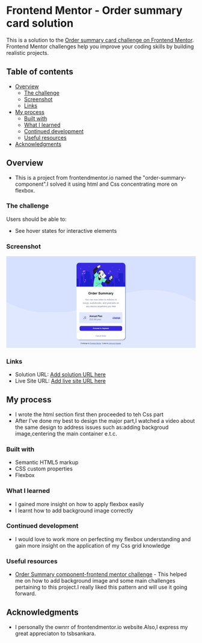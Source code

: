 # Frontend Mentor - Order summary card solution

This is a solution to the [Order summary card challenge on Frontend Mentor](https://www.frontendmentor.io/challenges/order-summary-component-QlPmajDUj). Frontend Mentor challenges help you improve your coding skills by building realistic projects. 

## Table of contents

- [Overview](#overview)
  - [The challenge](#the-challenge)
  - [Screenshot](#screenshot)
  - [Links](#links)
- [My process](#my-process)
  - [Built with](#built-with)
  - [What I learned](#what-i-learned)
  - [Continued development](#continued-development)
  - [Useful resources](#useful-resources)
- [Acknowledgments](#acknowledgments)



## Overview
- This is a project from frontendmentor.io named the "order-summary-component".I solved it using html and Css concentrating more on flexbox.

### The challenge

Users should be able to:

- See hover states for interactive elements

### Screenshot

![Screenshot](images/screenshot.jpg)


### Links

- Solution URL: [Add solution URL here](https://your-solution-url.com)
- Live Site URL: [Add live site URL here](https://your-live-site-url.com)

## My process

- I wrote the html section first then proceeded to teh Css part
- After I've done my best to design the major part,I watched a video about the same design to address issues such as:adding backgroud image,centering the main container e.t.c.


### Built with

- Semantic HTML5 markup
- CSS custom properties
- Flexbox

### What I learned

- I gained more insight on how to apply flexbox easily
- I learnt how to add background image correctly


### Continued development

- I would love to work more on perfecting my flexbox understanding and gain more insight on the application of my Css grid knowledge

### Useful resources

- [Order Summary component-frontend mentor challenge](https://youtu.be/uaM5F8O_VI8) - This helped me on how to add background image and some main challenges pertaining to this project.I really liked this pattern and will use it going forward.


## Acknowledgments
- I personally the ownrr of frontendmentor.io website.Also,I express my great appreciaton to tsbsankara.
